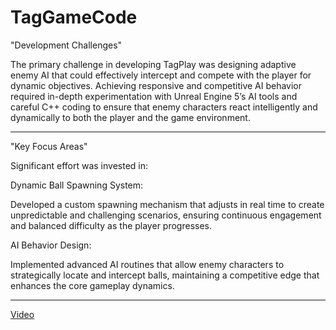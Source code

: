 # TagGameCode

"Development Challenges"

The primary challenge in developing TagPlay was designing adaptive enemy AI that could effectively intercept and compete with the player for dynamic objectives. Achieving responsive and competitive AI behavior required in-depth experimentation with Unreal Engine 5’s AI tools and careful C++ coding to ensure that enemy characters react intelligently and dynamically to both the player and the game environment.

---------------------

"Key Focus Areas"

Significant effort was invested in:

Dynamic Ball Spawning System: 

Developed a custom spawning mechanism that adjusts in real time to create unpredictable and challenging scenarios, ensuring continuous engagement and balanced difficulty as the player progresses.

AI Behavior Design: 

Implemented advanced AI routines that allow enemy characters to strategically locate and intercept balls, maintaining a competitive edge that enhances the core gameplay dynamics.

---------------------

[Video](https://youtu.be/1TYwV16Xuzs)

